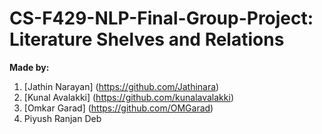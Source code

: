 # CS-F429-NLP-Final-Group-Project: Literature Shelves and Relations

**Made by:**
1. [Jathin Narayan] (https://github.com/Jathinara)
2. [Kunal Avalakki] (https://github.com/kunalavalakki)
3. [Omkar Garad] (https://github.com/OMGarad)
4. Piyush Ranjan Deb

